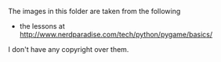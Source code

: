 The images in this folder are taken from the following
- the lessons at http://www.nerdparadise.com/tech/python/pygame/basics/

I don't have any copyright over them.